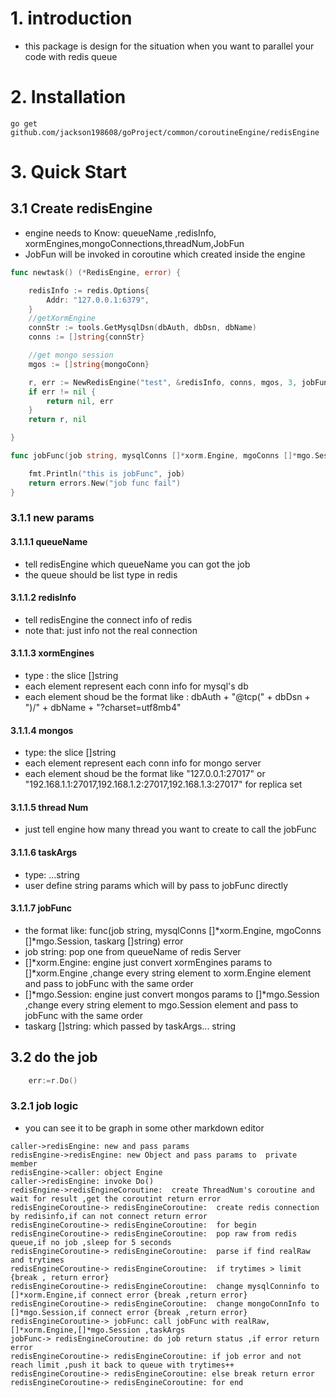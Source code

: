 # 1. introduction
- this package is design for the situation when you want to  parallel your code with redis queue 

# 2. Installation

	go get github.com/jackson198608/goProject/common/coroutineEngine/redisEngine	

# 3. Quick Start

## 3.1 Create redisEngine 
- engine needs to Know: queueName ,redisInfo, xormEngines,mongoConnections,threadNum,JobFun
- JobFun will be invoked in coroutine which created inside the engine

```Go
func newtask() (*RedisEngine, error) {

	redisInfo := redis.Options{
		Addr: "127.0.0.1:6379",
	}
	//getXormEngine
	connStr := tools.GetMysqlDsn(dbAuth, dbDsn, dbName)
	conns := []string{connStr}

	//get mongo session
	mgos := []string{mongoConn}

	r, err := NewRedisEngine("test", &redisInfo, conns, mgos, 3, jobFunc)
	if err != nil {
		return nil, err
	}
	return r, nil

}

func jobFunc(job string, mysqlConns []*xorm.Engine, mgoConns []*mgo.Session, taskarg []string) error {

	fmt.Println("this is jobFunc", job)
	return errors.New("job func fail")
}

```

### 3.1.1 new params 
#### 3.1.1.1 queueName
- tell redisEngine which queueName you can got the job 
- the queue should be list type in redis

#### 3.1.1.2 redisInfo
- tell redisEngine the connect info of redis 
- note that: just info not the real connection	

#### 3.1.1.3 xormEngines
- type : the slice  []string 
- each element represent each conn info for mysql's db
- each element shoud be the format like : dbAuth + "@tcp(" + dbDsn + ")/" + dbName + "?charset=utf8mb4"

#### 3.1.1.4 mongos
- type: the slice []string
- each element represent each conn info for mongo server
- each element shoud be the format like "127.0.0.1:27017" or "192.168.1.1:27017,192.168.1.2:27017,192.168.1.3:27017" for replica set

#### 3.1.1.5 thread Num
- just tell engine how many thread you want to create to call the jobFunc

#### 3.1.1.6 taskArgs
- type: ...string
- user define string params which will by pass to jobFunc directly

#### 3.1.1.7 jobFunc
- the format like: func(job string, mysqlConns []*xorm.Engine, mgoConns []*mgo.Session, taskarg []string) error 
- job string:  pop one from queueName of redis Server 
- []*xorm.Engine:   engine just convert xormEngines params to []*xorm.Engine ,change every string element to xorm.Engine element and pass to jobFunc with the same order
- []*mgo.Session:   engine just convert mongos params to []*mgo.Session ,change every string element to mgo.Session element and pass to jobFunc with the same order
- taskarg []string: which passed by taskArgs... string

## 3.2 do the job

```Go
	err:=r.Do()
```

### 3.2.1 job logic
- you can see it to be graph in some other markdown editor

```sequence
caller->redisEngine: new and pass params
redisEngine->redisEngine: new Object and pass params to  private member
redisEngine->caller: object Engine
caller->redisEngine: invoke Do()
redisEngine->redisEngineCoroutine:  create ThreadNum's coroutine and wait for result ,get the coroutint return error
redisEngineCoroutine-> redisEngineCoroutine:  create redis connection by redisinfo,if can not connect return error
redisEngineCoroutine-> redisEngineCoroutine:  for begin
redisEngineCoroutine-> redisEngineCoroutine:  pop raw from redis queue,if no job ,sleep for 5 seconds
redisEngineCoroutine-> redisEngineCoroutine:  parse if find realRaw and trytimes
redisEngineCoroutine-> redisEngineCoroutine:  if trytimes > limit  {break , return error}
redisEngineCoroutine-> redisEngineCoroutine:  change mysqlConninfo to []*xorm.Engine,if connect error {break ,return error}
redisEngineCoroutine-> redisEngineCoroutine:  change mongoConnInfo to []*mgo.Session,if connect error {break ,return error}
redisEngineCoroutine-> jobFunc: call jobFunc with realRaw,[]*xorm.Engine,[]*mgo.Session ,taskArgs
jobFunc-> redisEngineCoroutine: do job return status ,if error return error
redisEngineCoroutine-> redisEngineCoroutine: if job error and not reach limit ,push it back to queue with trytimes++
redisEngineCoroutine-> redisEngineCoroutine: else break return error
redisEngineCoroutine-> redisEngineCoroutine: for end
```
